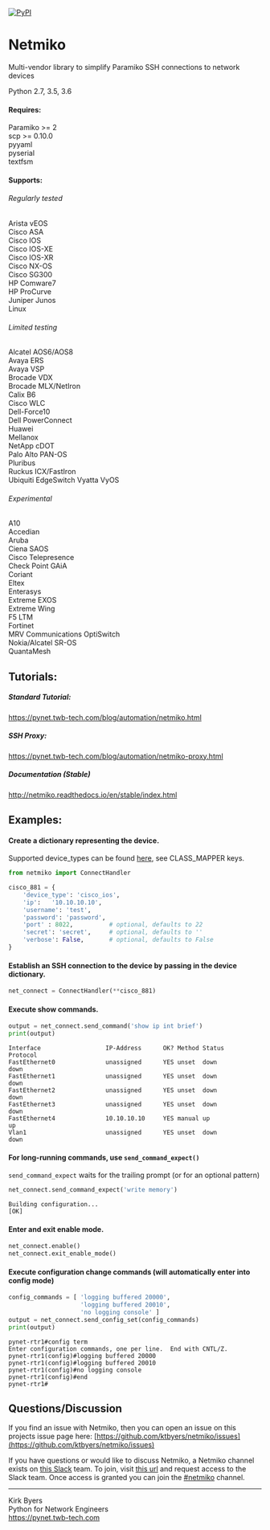 [![PyPI](https://img.shields.io/pypi/v/netmiko.svg)](https://pypi.python.org/pypi/netmiko)
  
  
Netmiko
=======

Multi-vendor library to simplify Paramiko SSH connections to network devices

Python 2.7, 3.5, 3.6  

#### Requires:

Paramiko >= 2  
scp >= 0.10.0  
pyyaml  
pyserial  
textfsm  

#### Supports:

###### Regularly tested

Arista vEOS  
Cisco ASA  
Cisco IOS  
Cisco IOS-XE  
Cisco IOS-XR  
Cisco NX-OS  
Cisco SG300  
HP Comware7  
HP ProCurve  
Juniper Junos  
Linux  
  
###### Limited testing

Alcatel AOS6/AOS8  
Avaya ERS  
Avaya VSP  
Brocade VDX  
Brocade MLX/NetIron  
Calix B6  
Cisco WLC  
Dell-Force10  
Dell PowerConnect  
Huawei  
Mellanox  
NetApp cDOT  
Palo Alto PAN-OS  
Pluribus  
Ruckus ICX/FastIron  
Ubiquiti EdgeSwitch
Vyatta VyOS  

###### Experimental

A10  
Accedian  
Aruba  
Ciena SAOS  
Cisco Telepresence  
Check Point GAiA  
Coriant  
Eltex  
Enterasys  
Extreme EXOS  
Extreme Wing  
F5 LTM  
Fortinet  
MRV Communications OptiSwitch  
Nokia/Alcatel SR-OS  
QuantaMesh  

## Tutorials:

##### Standard Tutorial:

https://pynet.twb-tech.com/blog/automation/netmiko.html

##### SSH Proxy:

https://pynet.twb-tech.com/blog/automation/netmiko-proxy.html

##### Documentation (Stable)

http://netmiko.readthedocs.io/en/stable/index.html

## Examples:

#### Create a dictionary representing the device.

Supported device_types can be found [here](https://github.com/ktbyers/netmiko/blob/master/netmiko/ssh_dispatcher.py), see CLASS_MAPPER keys.
```py
from netmiko import ConnectHandler

cisco_881 = {
    'device_type': 'cisco_ios',
    'ip':   '10.10.10.10',
    'username': 'test',
    'password': 'password',
    'port' : 8022,          # optional, defaults to 22
    'secret': 'secret',     # optional, defaults to ''
    'verbose': False,       # optional, defaults to False
}

```

#### Establish an SSH connection to the device by passing in the device dictionary.

```py
net_connect = ConnectHandler(**cisco_881)
```

#### Execute show commands.

```py
output = net_connect.send_command('show ip int brief')
print(output)
```
```
Interface                  IP-Address      OK? Method Status                Protocol
FastEthernet0              unassigned      YES unset  down                  down    
FastEthernet1              unassigned      YES unset  down                  down    
FastEthernet2              unassigned      YES unset  down                  down    
FastEthernet3              unassigned      YES unset  down                  down    
FastEthernet4              10.10.10.10     YES manual up                    up      
Vlan1                      unassigned      YES unset  down                  down    
```

#### For long-running commands, use `send_command_expect()`

`send_command_expect` waits for the trailing prompt (or for an optional pattern)
```py
net_connect.send_command_expect('write memory')
```

```
Building configuration...
[OK]
```

#### Enter and exit enable mode.

```py
net_connect.enable()
net_connect.exit_enable_mode()
```

#### Execute configuration change commands (will automatically enter into config mode)

```py
config_commands = [ 'logging buffered 20000',
                    'logging buffered 20010',
                    'no logging console' ]
output = net_connect.send_config_set(config_commands)
print(output)
```
```
pynet-rtr1#config term
Enter configuration commands, one per line.  End with CNTL/Z.
pynet-rtr1(config)#logging buffered 20000
pynet-rtr1(config)#logging buffered 20010
pynet-rtr1(config)#no logging console
pynet-rtr1(config)#end
pynet-rtr1#
```

## Questions/Discussion

If you find an issue with Netmiko, then you can open an issue on this projects issue page here: [https://github.com/ktbyers/netmiko/issues](https://github.com/ktbyers/netmiko/issues)

If you have questions or would like to discuss Netmiko, a Netmiko channel exists on [this Slack](https://networktocode.slack.com) team.  To join, visit [this url](http://slack.networktocode.com/) and request access to the Slack team. Once access is granted you can join the [#netmiko](https://networktocode.slack.com/messages/netmiko/) channel.




---    
Kirk Byers  
Python for Network Engineers  
https://pynet.twb-tech.com  
